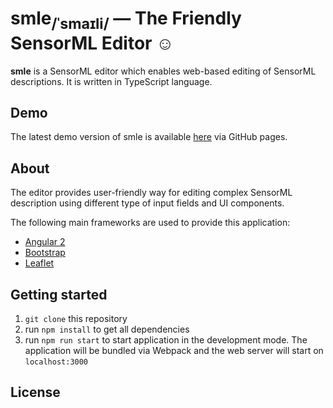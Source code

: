 # smle<sub>/ˈsmaɪli/</sub> — The Friendly SensorML Editor ☺

**smle** is a SensorML editor which enables web-based editing of SensorML descriptions. It is written in TypeScript language.

## Demo

The latest demo version of smle is available [here](http://52north.github.io/smle/master/) via GitHub pages.

## About
The editor provides user-friendly way for editing complex SensorML description using different type of input fields and UI components.

The following main frameworks are used to provide this application:

* [Angular 2](https://angular.io/)
* [Bootstrap](https://getbootstrap.com/)
* [Leaflet](https://leafletjs.com/)

## Getting started

1. `git clone` this repository
2. run `npm install` to get all dependencies
3. run `npm run start` to start application in the development mode. The application will be bundled via Webpack and the web server will start on `localhost:3000`

## License